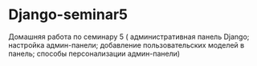 # Django-seminar5
Домашняя работа по семинару 5 ( административная панель Django;  настройка админ-панели;  добавление пользовательских моделей в панель; способы персонализации админ-панели)
